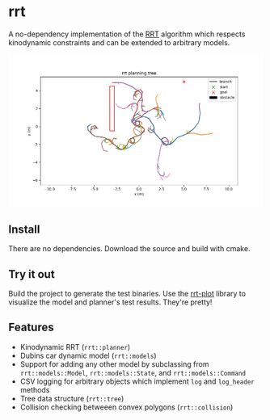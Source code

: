 # rrt
A no-dependency implementation of the [RRT](https://en.wikipedia.org/wiki/Rapidly_exploring_random_tree) algorithm which respects kinodynamic constraints and can be extended to arbitrary models.

![RRT Tree with Obstacle](img/tree-obstacle.png)

## Install
There are no dependencies. Download the source and build with cmake.

## Try it out
Build the project to generate the test binaries. Use the [rrt-plot](https://github.com/AlexGisi/rrt-plot) library to visualize the model and planner's test results. They're pretty!

## Features
- Kinodynamic RRT (`rrt::planner`)
- Dubins car dynamic model (`rrt::models`)
- Support for adding any other model by subclassing from `rrt::models::Model`, `rrt::models::State`, and `rrt::models::Command`
- CSV logging for arbitrary objects which implement `log` and `log_header` methods
- Tree data structure (`rrt::tree`)
- Collision checking betweeen convex polygons (`rrt::collision`)

